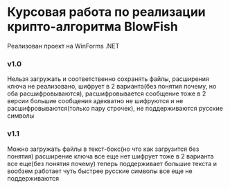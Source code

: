 # Курсовая работа по реализации крипто-алгоритма BlowFish
Реализован проект на WinForms .NET

### v1.0
Нельзя загружать и соответственно сохранять файлы, 
расширения ключа не реализовано,
шифрует в 2 варианта(без понятия почему, но оба расшифровываются),
расшифровывается сообщение тоже в 2 версии
большие сообщения адекватно не шифруются и не расшифровываются(только пару строчек),
не поддерживаются русские символы

### v1.1
Можно загружать файлы в текст-бокс(но что как загрузится без понятия)
расширение ключа все еще нет
шифрует тоже в 2 варианта все еще(без понятия почему)
теперь поддерживает большие текста и вообзем работает чуть быстрее
русские символы все еще не поддерживаются
